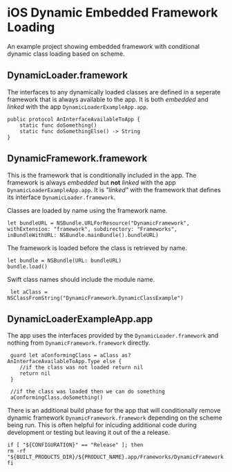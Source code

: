 # iOS Dynamic Embedded Framework Loading
An example project showing embedded framework with conditional dynamic class loading based on scheme.

## DynamicLoader.framework
The interfaces to any dynamically loaded classes are defined in a seperate framework that is always available to the app.  It is both *embedded* and *linked* with the app `DynamicLoaderExampleApp.app`.

```
public protocol AnInterfaceAvailableToApp {
    static func doSomething()
    static func doSomethingElse() -> String
}
```

## DynamicFramework.framework
This is the framework that is conditionally included in the app.  The framework is always *embedded* but **not** *linked* with the app `DynamicLoaderExampleApp.app`. It is *"linked"* with the framework that defines its interface `DynamicLoader.framework`.

Classes are loaded by name using the framework name.
```
let bundleURL = NSBundle.URLForResource("DynamicFramework", withExtension: "framework", subdirectory: "Frameworks", inBundleWithURL: NSBundle.mainBundle().bundleURL)
```

The framework is loaded before the class is retrieved by name.
```
let bundle = NSBundle(URL: bundleURL)
bundle.load()
```

Swift class names should include the module name.
```
 let aClass = NSClassFromString("DynamicFramework.DynamicClassExample")
```

## DynamicLoaderExampleApp.app
The app uses the interfaces provided by the `DynamicLoader.framework` and nothing from `DynamicFramework.framework` directly.
```
 guard let aConformingClass = aClass as? AnInterfaceAvailableToApp.Type else {
    //if the class was not loaded return nil
    return nil
 }
 
 //if the class was loaded then we can do something
 aConformingClass.doSomething()
```

There is an additional build phase for the app that will conditionally remove dynamic framework `DynamicFramework.framework` depending on the scheme being run.  This is often helpful for inlcuding additional code during development or testing but leaving it out of the a release.
```
if [ "${CONFIGURATION}" == "Release" ]; then
rm -rf "${BUILT_PRODUCTS_DIR}/${PRODUCT_NAME}.app/Frameworks/DynamicFramework.framework"
fi
```
